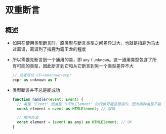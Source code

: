 # 双重断言

## 概述

+ 如果在使用类型断言时，原类型与断言类型之间差异过大，也就是指鹿为马太过离谱，离谱到了指鹿为霸王龙的程度
+ 所以需要先断言到一个通用的类，即 `any` / `unknown`。这一通用类型包含了所有可能的类型，因此断言到它和从它断言到另一个类型差异不大

  ```js
  // 或者写成 <T><unknown>expr
  expr as unknown as T
  ```

+ 类型断言并不总是能成功

  ```js
  function handler(event: Event) {
    // 类型 "Event" 到类型 "HTMLElement" 的转换可能是错误的，因为两种类型不能充分重叠
    const element = event as HTMLElement; // 报错

    // 解决办法
    const element = (event as any) as HTMLElement; // OK
  }
  ```
